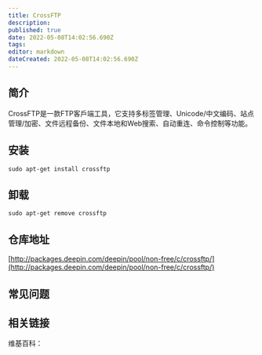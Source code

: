 ```yaml
---
title: CrossFTP
description: 
published: true
date: 2022-05-08T14:02:56.690Z
tags: 
editor: markdown
dateCreated: 2022-05-08T14:02:56.690Z
---
```


## 简介

CrossFTP是一款FTP客戶端工具，它支持多标签管理、Unicode/中文编码、站点管理/加密、文件远程备份、文件本地和Web搜索、自动重连、命令控制等功能。

## 安装

`sudo apt-get install crossftp`

## 卸载

`sudo apt-get remove crossftp`

## 仓库地址

[http://packages.deepin.com/deepin/pool/non-free/c/crossftp/](http://packages.deepin.com/deepin/pool/non-free/c/crossftp/)


## 常见问题


## 相关链接

维基百科：